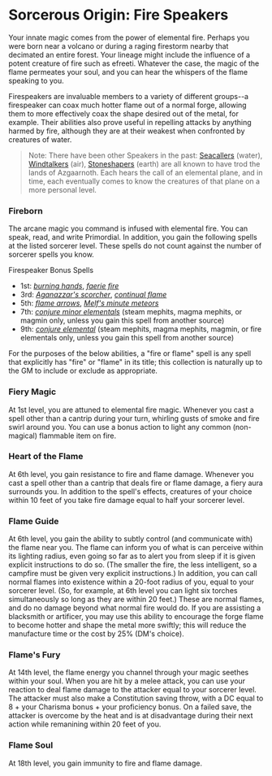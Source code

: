# Sorcerous Origin: Fire Speakers
Your innate magic comes from the power of elemental fire. Perhaps you were born near a volcano or during a raging firestorm nearby that decimated an entire forest. Your lineage might include the influence of a potent creature of fire such as efreeti. Whatever the case, the magic of the flame permeates your soul, and you can hear the whispers of the flame speaking to you.

Firespeakers are invaluable members to a variety of different groups--a firespeaker can coax much hotter flame out of a normal forge, allowing them to more effectively coax the shape desired out of the metal, for example. Their abilities also prove useful in repelling attacks by anything harmed by fire, although they are at their weakest when confronted by creatures of water.

> Note: There have been other Speakers in the past: [Seacallers](Seacaller.md) (water), [Windtalkers](Windtalkers.md) (air), [Stoneshapers](Stoneshaper.md) (earth) are all known to have trod the lands of Azgaarnoth. Each hears the call of an elemental plane, and in time, each eventually comes to know the creatures of that plane on a more personal level.

### Fireborn
The arcane magic you command is infused with elemental fire. You can speak, read, and write Primordial. In addition, you gain the following spells at the listed sorcerer level. These spells do not count against the number of sorcerer spells you know.

Firespeaker Bonus Spells
* 1st: [*burning hands*](https://www.dndbeyond.com/spells/burning-hands), [*faerie fire*](https://www.dndbeyond.com/spells/faerie-fire)
* 3rd: [*Aganazzar's scorcher*](https://www.dndbeyond.com/spells/aganazzars-scorcher), [*continual flame*](https://www.dndbeyond.com/spells/continual-flame)
* 5th: [*flame arrows*](https://www.dndbeyond.com/spells/flame-arrows), [*Melf's minute meteors*](https://www.dndbeyond.com/spells/melfs-minute-meteors)
* 7th: [*conjure minor elementals*](https://www.dndbeyond.com/spells/conjure-minor-elementals) (steam mephits, magma mephits, or magmin only, unless you gain this spell from another source)
* 9th: [*conjure elemental*](https://www.dndbeyond.com/spells/conjure-elemental) (steam mephits, magma mephits, magmin, or fire elementals only, unless you gain this spell from another source)

For the purposes of the below abilities, a "fire or flame" spell is any spell that explicitly has "fire" or "flame" in its title; this collection is naturally up to the GM to include or exclude as appropriate.

### Fiery Magic
At 1st level, you are attuned to elemental fire magic. Whenever you cast a spell other than a cantrip during your turn, whirling gusts of smoke and fire swirl around you. You can use a bonus action to light any common (non-magical) flammable item on fire.

### Heart of the Flame
At 6th level, you gain resistance to fire and flame damage. Whenever you cast a spell other than a cantrip that deals fire or flame damage, a fiery aura surrounds you. In addition to the spell's effects, creatures of your choice within 10 feet of you take fire damage equal to half your sorcerer level.

### Flame Guide
At 6th level, you gain the ability to subtly control (and communicate with) the flame near you. The flame can inform you of what is can perceive within its lighting radius, even going so far as to alert you from sleep if it is given explicit instructions to do so. (The smaller the fire, the less intelligent, so a campfire must be given very explicit instructions.) In addition, you can call normal flames into existence within a 20-foot radius of you, equal to your sorcerer level. (So, for example, at 6th level you can light six torches simultaneously so long as they are within 20 feet.) These are normal flames, and do no damage beyond what normal fire would do.
If you are assisting a blacksmith or artificer, you may use this ability to encourage the forge flame to become hotter and shape the metal more swiftly; this will reduce the manufacture time or the cost by 25% (DM's choice).

### Flame's Fury
At 14th level, the flame energy you channel through your magic seethes within your soul. When you are hit by a melee attack, you can use your reaction to deal flame damage to the attacker equal to your sorcerer level. The attacker must also make a Constitution saving throw, with a DC equal to 8 + your Charisma bonus + your proficiency bonus. On a failed save, the attacker is overcome by the heat and is at disadvantage during their next action while remanining within 20 feet of you.

### Flame Soul
At 18th level, you gain immunity to fire and flame damage. 

